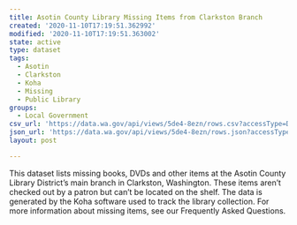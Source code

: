 ```yaml
---
title: Asotin County Library Missing Items from Clarkston Branch
created: '2020-11-10T17:19:51.362992'
modified: '2020-11-10T17:19:51.363002'
state: active
type: dataset
tags:
  - Asotin
  - Clarkston
  - Koha
  - Missing
  - Public Library
groups:
  - Local Government
csv_url: 'https://data.wa.gov/api/views/5de4-8ezn/rows.csv?accessType=DOWNLOAD'
json_url: 'https://data.wa.gov/api/views/5de4-8ezn/rows.json?accessType=DOWNLOAD'
layout: post

---
```

This dataset lists missing books, DVDs and other items at the Asotin County Library District’s main branch in Clarkston, Washington. These items aren’t checked out by a patron but can’t be located on the shelf. The data is generated by the Koha software used to track the library collection. For more information about missing items, see our Frequently Asked Questions.
